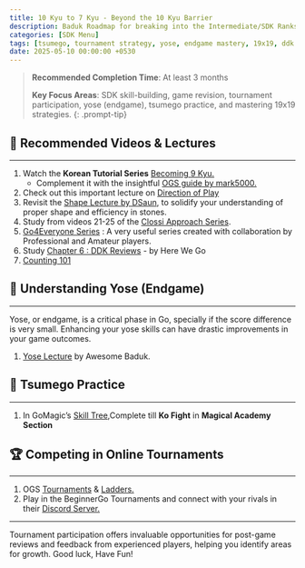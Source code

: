 ```yaml
---
title: 10 Kyu to 7 Kyu - Beyond the 10 Kyu Barrier
description: Baduk Roadmap for breaking into the Intermediate/SDK Ranks
categories: [SDK Menu]
tags: [tsumego, tournament strategy, yose, endgame mastery, 19x19, ddk revision]
date: 2025-05-10 00:00:00 +0530
---
```


> **Recommended Completion Time**: At least 3 months  
>
> **Key Focus Areas**: SDK skill-building, game revision, tournament participation, yose (endgame), tsumego practice, and mastering 19x19 strategies.
{: .prompt-tip}

## 🎥 Recommended Videos & Lectures

---

1. Watch the **Korean Tutorial Series** <a href="https://youtube.com/playlist?list=PLO5jVlKbZT22OSvlFhdiLboMSQtPJ5Qhr&si=VID5pGmJUTHtX21r" target="_blank" rel="nofollow noopener noreferrer">Becoming 9 Kyu.</a>
   - Complement it with the insightful <a href="https://forums.online-go.com/t/becoming-9-kyu-a-series-for-beginners/3809" target="_blank" rel="nofollow noopener noreferrer">OGS guide by mark5000.</a>
2. Check out this important lecture on <a href="https://youtu.be/kIvvapIgbZk" target="_blank" rel="nofollow noopener noreferrer">Direction of Play</a>
3. Revisit the <a href="https://youtube.com/playlist?list=PLaGWrLfG4UToLUZ-X77wYRSmTtZQyufS_&si=wzbvD38K0cLbIWcK" target="_blank" rel="nofollow noopener noreferrer">Shape Lecture by DSaun</a>, to solidify your understanding of proper shape and efficiency in stones.
4. Study from videos 21-25 of the <a href="https://youtube.com/playlist?list=PL5mVjO5OFYSymMy2Mixl7E5vpwFDO_0B4&si=C_V23Nfre_AJsK2M" target="_blank" rel="nofollow noopener noreferrer">Clossi Approach Series</a>.
5. <a href="https://youtube.com/playlist?list=PLTuxcmwHQVgHuL8ge7IHupIdIwwza39Tg&si=RkE2nYxgWAp3Hqqu" target="_blank" rel="nofollow noopener noreferrer">Go4Everyone Series</a> : A very useful series created with collaboration by Professional and Amateur players.
6. Study <a href="https://youtube.com/playlist?list=PLsIslX1eRChKRBBnhZPiZn0gc3imJ-SQd&si=b0dM_Fx3q53c6WQ-" target="_blank" rel="nofollow noopener noreferrer">Chapter 6 : DDK Reviews</a> - by Here We Go
7. <a href="https://youtu.be/Il5BihULY4I?si=qYpIovwF59G1Rlen" target="_blank" rel="nofollow noopener noreferrer">Counting 101</a>

## 📑 Understanding Yose (Endgame)

---

Yose, or endgame, is a critical phase in Go, specially if the score difference is very small. Enhancing your yose skills can have drastic improvements in your game outcomes.
1. <a href="https://youtu.be/Cg73RgJRVlk" target="_blank" rel="nofollow noopener noreferrer">Yose Lecture</a> by Awesome Baduk.

## 🧩 Tsumego Practice

---

1. In GoMagic’s <a href="https://gomagic.org/go-problems/" target="_blank" rel="nofollow noopener noreferrer">Skill Tree</a>,Complete till **Ko Fight** in **Magical Academy Section**

## 🏆 Competing in Online Tournaments

---

1. OGS <a href="https://online-go.com/tournaments" target="_blank" rel="nofollow noopener noreferrer">Tournaments</a> & <a href="https://online-go.com/ladders" target="_blank" rel="nofollow noopener noreferrer">Ladders.</a>
2. Play in the BeginnerGo Tournaments and connect with your rivals in their <a href="https://discord.com/invite/ANwpMwCNkv" target="_blank" rel="nofollow noopener noreferrer">Discord Server.</a>

---

Tournament participation offers invaluable opportunities for post-game reviews and feedback from experienced players, helping you identify areas for growth. Good luck, Have Fun!
